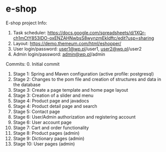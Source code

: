 # e-shop
E-shop project
Info:
1. Task scheduler: https://docs.google.com/spreadsheets/d/1XQr-ch1mCtY853IDO-oxENZAHNwbsS8wynzmEkldftc/edit?usp=sharing
2. Layout: https://demo.themeum.com/html/eshopper/
3. User login/password: user1@wp.pl/user1, user2@wp.pl/user2
4. Admin login/password: admin@wp.pl/admin

Commits:
0. Initial commit
1. Stage 1: Spring and Maven configuration (active profile: postgresql)
2. Stage 2: Changes to the pom file and creation of structures and data in the database
3. Stage 3: Create a page template and home page layout
4. Stage 3: Creation of a slider and menu
5. Stage 4: Product page and javadocs
6. Stage 4: Product detail page and search
7. Stage 5: Contact page
8. Stage 6: User/Admin authorization and registering account
9. Stage 6: User account page
10. Stage 7: Cart and order functionality
11. Stage 8: Product pages (admin)
12. Stage 9: Dictionary pages (admin)
13. Stage 10: User pages (admin)